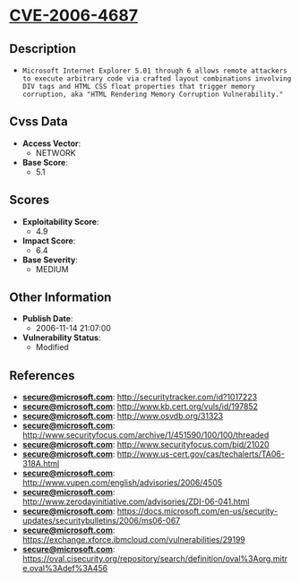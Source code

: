 
# [CVE-2006-4687](https://cve.mitre.org/cgi-bin/cvename.cgi?name=CVE-2006-4687)

## Description

- `Microsoft Internet Explorer 5.01 through 6 allows remote attackers to execute arbitrary code via crafted layout combinations involving DIV tags and HTML CSS float properties that trigger memory corruption, aka "HTML Rendering Memory Corruption Vulnerability."`

## Cvss Data

- **Access Vector**:
  - NETWORK
- **Base Score**:
  - 5.1

## Scores

- **Exploitability Score**:
  - 4.9
- **Impact Score**:
  - 6.4
- **Base Severity**:
  - MEDIUM

## Other Information

- **Publish Date**:
  - 2006-11-14 21:07:00
- **Vulnerability Status**:
  - Modified

## References

- **secure@microsoft.com**: http://securitytracker.com/id?1017223
- **secure@microsoft.com**: http://www.kb.cert.org/vuls/id/197852
- **secure@microsoft.com**: http://www.osvdb.org/31323
- **secure@microsoft.com**: http://www.securityfocus.com/archive/1/451590/100/100/threaded
- **secure@microsoft.com**: http://www.securityfocus.com/bid/21020
- **secure@microsoft.com**: http://www.us-cert.gov/cas/techalerts/TA06-318A.html
- **secure@microsoft.com**: http://www.vupen.com/english/advisories/2006/4505
- **secure@microsoft.com**: http://www.zerodayinitiative.com/advisories/ZDI-06-041.html
- **secure@microsoft.com**: https://docs.microsoft.com/en-us/security-updates/securitybulletins/2006/ms06-067
- **secure@microsoft.com**: https://exchange.xforce.ibmcloud.com/vulnerabilities/29199
- **secure@microsoft.com**: https://oval.cisecurity.org/repository/search/definition/oval%3Aorg.mitre.oval%3Adef%3A456
